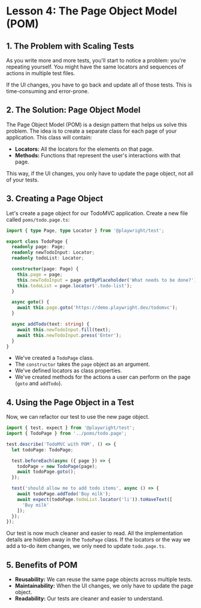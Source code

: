 # Lesson 4: The Page Object Model (POM)

## 1. The Problem with Scaling Tests

As you write more and more tests, you'll start to notice a problem: you're repeating yourself. You might have the same locators and sequences of actions in multiple test files.

If the UI changes, you have to go back and update all of those tests. This is time-consuming and error-prone.

## 2. The Solution: Page Object Model

The Page Object Model (POM) is a design pattern that helps us solve this problem. The idea is to create a separate class for each page of your application. This class will contain:

-   **Locators:** All the locators for the elements on that page.
-   **Methods:** Functions that represent the user's interactions with that page.

This way, if the UI changes, you only have to update the page object, not all of your tests.

## 3. Creating a Page Object

Let's create a page object for our TodoMVC application. Create a new file called `poms/todo.page.ts`:

```typescript
import { type Page, type Locator } from '@playwright/test';

export class TodoPage {
  readonly page: Page;
  readonly newTodoInput: Locator;
  readonly todoList: Locator;

  constructor(page: Page) {
    this.page = page;
    this.newTodoInput = page.getByPlaceholder('What needs to be done?');
    this.todoList = page.locator('.todo-list');
  }

  async goto() {
    await this.page.goto('https://demo.playwright.dev/todomvc');
  }

  async addTodo(text: string) {
    await this.newTodoInput.fill(text);
    await this.newTodoInput.press('Enter');
  }
}
```

-   We've created a `TodoPage` class.
-   The `constructor` takes the `page` object as an argument.
-   We've defined locators as class properties.
-   We've created methods for the actions a user can perform on the page (`goto` and `addTodo`).

## 4. Using the Page Object in a Test

Now, we can refactor our test to use the new page object.

```typescript
import { test, expect } from '@playwright/test';
import { TodoPage } from '../poms/todo.page';

test.describe('TodoMVC with POM', () => {
  let todoPage: TodoPage;

  test.beforeEach(async ({ page }) => {
    todoPage = new TodoPage(page);
    await todoPage.goto();
  });

  test('should allow me to add todo items', async () => {
    await todoPage.addTodo('Buy milk');
    await expect(todoPage.todoList.locator('li')).toHaveText([
      'Buy milk'
    ]);
  });
});
```

Our test is now much cleaner and easier to read. All the implementation details are hidden away in the `TodoPage` class. If the locators or the way we add a to-do item changes, we only need to update `todo.page.ts`.

## 5. Benefits of POM

-   **Reusability:** We can reuse the same page objects across multiple tests.
-   **Maintainability:** When the UI changes, we only have to update the page object.
-   **Readability:** Our tests are cleaner and easier to understand.